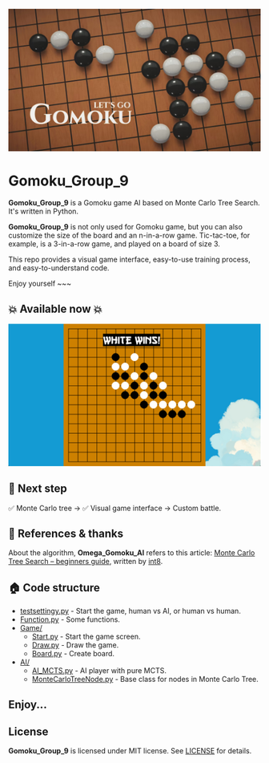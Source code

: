 ![Header](Image/header_readme.jpg)

# Gomoku_Group_9

**Gomoku_Group_9** is a Gomoku game AI based on Monte Carlo Tree Search. It's written in Python. 

**Gomoku_Group_9** is not only used for Gomoku game, but you can also customize the size of the board and an n-in-a-row game. Tic-tac-toe, for example, is a 3-in-a-row game, and played on a board of size 3.

This repo provides a visual game interface, easy-to-use training process, and easy-to-understand code. 

Enjoy yourself ~~~

## 💥 Available now 💥

![web](Image/Playing_screen.png)


## 👣 Next step

✅ Monte Carlo tree -> ✅ Visual game interface -> Custom battle.

## 📖 References & thanks

About the algorithm, **Omega_Gomoku_AI** refers to this article: [Monte Carlo Tree Search – beginners guide](https://int8.io/monte-carlo-tree-search-beginners-guide/), written by [int8](https://github.com/int8).


## 🏠 Code structure

- [testsettingy.py](Gomoku_Group_9/testsettingy.py) - Start the game, human vs AI, or human vs human.
- [Function.py](Gomoku_Group_9/Function.py) - Some functions.
- [Game/](Gomoku_Group_9/Game/)
  - [Start.py](Gomoku_Group_9/Game/Start.py) - Start the game screen.
  - [Draw.py](Gomoku_Group_9/Game/Draw.py) - Draw the game.
  - [Board.py](Gomoku_Group_9/Game/Board.py) - Create board.
- [AI/](Gomoku_Group_9/AI/)
  - [AI_MCTS.py](Gomoku_Group_9/AI/AI_MCTS.py) - AI player with pure MCTS.
  - [MonteCarloTreeNode.py](Omega_Gomoku_AI/AI/MonteCarloTreeNode.py) - Base class for nodes in Monte Carlo Tree.

## Enjoy...

## License

**Gomoku_Group_9** is licensed under MIT license. See [LICENSE](LICENSE) for details.

